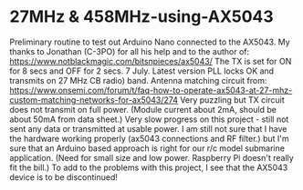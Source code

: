 # 27MHz & 458MHz-using-AX5043
Preliminary routine to test out Arduino Nano connected to the AX5043.  My thanks to Jonathan (C-3PO) for all his help and to the author of:
https://www.notblackmagic.com/bitsnpieces/ax5043/
The TX is set for ON for 8 secs and OFF for 2 secs. 
7 July. Latest version PLL locks OK and transmits on 27  MHz CB radio) band. Antenna matching circuit from:
https://www.onsemi.com/forum/t/faq-how-to-operate-ax5043-at-27-mhz-custom-matching-networks-for-ax5043/274
Very puzzling but TX circuit does not transmit on full power. (Module current about 2mA, should be about 50mA from data sheet.)
Very slow progress on this project - still not sent any data or transmitted at usable power. I am still not sure that I have the hardware working properly (ax5043 connections and RF filter.) but I'm sure that an Arduino based approach is right for our r/c model submarine application. (Need for small size and low power. Raspberry Pi doesn't really fit the bill.)
To add to the problems with this project, I see that the AX5043 device is to be discontinued!
